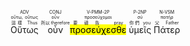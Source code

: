<RUBY><ruby><ruby>Οὕτως<rt>這樣 Thus</rt></ruby><rt>οὕτω, οὕτως</rt></ruby><rt>ADV</rt></RUBY> <RUBY><ruby><ruby>οὖν<rt>所以 therefore</rt></ruby><rt>οὖν</rt></ruby><rt>CONJ</rt></RUBY><RUBY><ruby><ruby><mark class='verb'>προσεύχεσθε</mark><rt>要禱告 pray</rt></ruby><rt>προσεύχομαι</rt></ruby><rt>V-PMM-2P</rt></RUBY> <RUBY><ruby><ruby>ὑμεῖς<rt>你們 you</rt></ruby><rt>σύ</rt></ruby><rt>P-2NP</rt></RUBY> <RUBY><ruby><ruby>Πάτερ<rt>父 Father</rt></ruby><rt>πατήρ</rt></ruby><rt>N-VSM</rt></RUBY>
